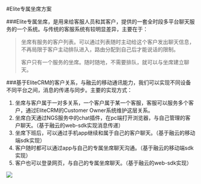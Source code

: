 #Elite专属坐席方案

###Elite专属坐席，是用来给客服人员和其客户，提供的一套全时段多平台聊天服务的一个系统。与传统的客服系统有较明显差异，主要在于：
> 坐席有服务的客户列表。可以通过列表随时主动给这个客户发出聊天信息，不再局限于客户主动排队进入，路由分配到自己后才能说话的限制。
>
> 客户只有一个服务的坐席。随时随地，不需要排队，就可以与坐席建立聊天。

###基于EliteCRM的客户关系，与融云的移动通讯能力，我们可以实现不同设备不同平台之间，消息的传递与同步。主要的实现方式：
1. 坐席与客户属于一对多关系，一个客户属于某一个客服，客服可以服务多个客户，通过EliteCRM的Customer Owner系统维护这层关系。
2. 坐席白天通过NGS服务中的chat插件，在pc端打开浏览器，与自己管理的客户聊天。（基于融云的web-sdk实现消息传递）
3. 坐席下班后，可以通过手机app继续和属于自己的客户聊天。（基于融云的移动端sdk实现）
4. 客户随时都可以通过app与自己的专属坐席聊天沟通。（基于融云的移动端sdk实现）
5. 客户也可以登录网页，与自己的专属坐席聊天。（基于融云的web-sdk实现）

![](http://i.imgur.com/MqTBoJE.png)